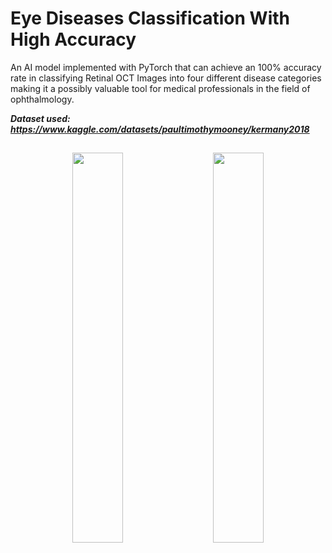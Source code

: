 # Eye Diseases Classification With High Accuracy

An AI model implemented with PyTorch that can achieve an 100% accuracy rate in classifying Retinal OCT Images into four different disease categories making it a possibly valuable tool for medical professionals in the field of ophthalmology.

***Dataset used: https://www.kaggle.com/datasets/paultimothymooney/kermany2018***

<h2 align="center"></h1>

<p float="left" align="middle">
  <img src="https://media.discordapp.net/attachments/910565001209724948/1080589959465009223/k9dFZP74vv5MXv8vMKoLaVRch6IAAAAASUVORK5CYII.png" width="40%" hspace="10"/>
  <img src="https://cdn.discordapp.com/attachments/910565001209724948/1080594420132478986/wNx9NembgGfgwAAAABJRU5ErkJggg.png" width="40%" hspace="10"/> 
</p>
